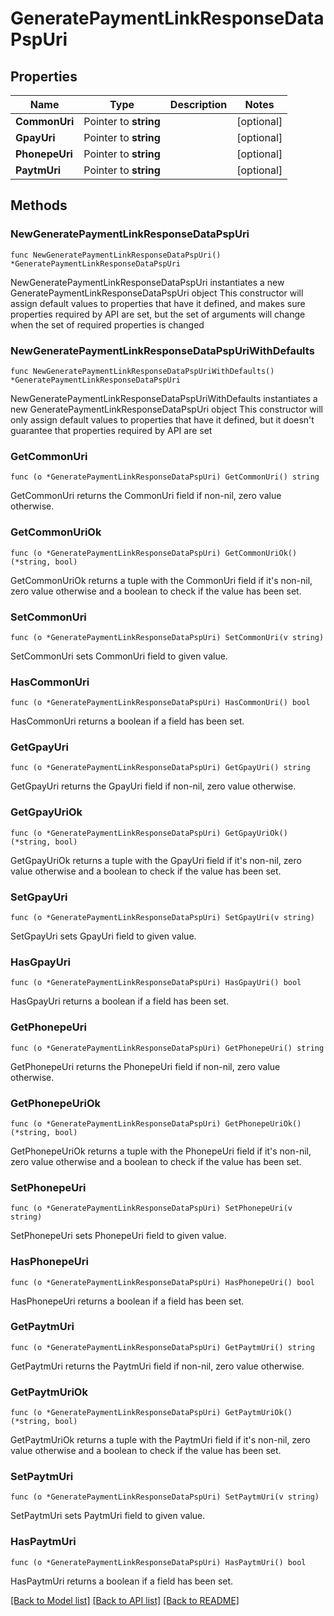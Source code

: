 # GeneratePaymentLinkResponseDataPspUri

## Properties

Name | Type | Description | Notes
------------ | ------------- | ------------- | -------------
**CommonUri** | Pointer to **string** |  | [optional] 
**GpayUri** | Pointer to **string** |  | [optional] 
**PhonepeUri** | Pointer to **string** |  | [optional] 
**PaytmUri** | Pointer to **string** |  | [optional] 

## Methods

### NewGeneratePaymentLinkResponseDataPspUri

`func NewGeneratePaymentLinkResponseDataPspUri() *GeneratePaymentLinkResponseDataPspUri`

NewGeneratePaymentLinkResponseDataPspUri instantiates a new GeneratePaymentLinkResponseDataPspUri object
This constructor will assign default values to properties that have it defined,
and makes sure properties required by API are set, but the set of arguments
will change when the set of required properties is changed

### NewGeneratePaymentLinkResponseDataPspUriWithDefaults

`func NewGeneratePaymentLinkResponseDataPspUriWithDefaults() *GeneratePaymentLinkResponseDataPspUri`

NewGeneratePaymentLinkResponseDataPspUriWithDefaults instantiates a new GeneratePaymentLinkResponseDataPspUri object
This constructor will only assign default values to properties that have it defined,
but it doesn't guarantee that properties required by API are set

### GetCommonUri

`func (o *GeneratePaymentLinkResponseDataPspUri) GetCommonUri() string`

GetCommonUri returns the CommonUri field if non-nil, zero value otherwise.

### GetCommonUriOk

`func (o *GeneratePaymentLinkResponseDataPspUri) GetCommonUriOk() (*string, bool)`

GetCommonUriOk returns a tuple with the CommonUri field if it's non-nil, zero value otherwise
and a boolean to check if the value has been set.

### SetCommonUri

`func (o *GeneratePaymentLinkResponseDataPspUri) SetCommonUri(v string)`

SetCommonUri sets CommonUri field to given value.

### HasCommonUri

`func (o *GeneratePaymentLinkResponseDataPspUri) HasCommonUri() bool`

HasCommonUri returns a boolean if a field has been set.

### GetGpayUri

`func (o *GeneratePaymentLinkResponseDataPspUri) GetGpayUri() string`

GetGpayUri returns the GpayUri field if non-nil, zero value otherwise.

### GetGpayUriOk

`func (o *GeneratePaymentLinkResponseDataPspUri) GetGpayUriOk() (*string, bool)`

GetGpayUriOk returns a tuple with the GpayUri field if it's non-nil, zero value otherwise
and a boolean to check if the value has been set.

### SetGpayUri

`func (o *GeneratePaymentLinkResponseDataPspUri) SetGpayUri(v string)`

SetGpayUri sets GpayUri field to given value.

### HasGpayUri

`func (o *GeneratePaymentLinkResponseDataPspUri) HasGpayUri() bool`

HasGpayUri returns a boolean if a field has been set.

### GetPhonepeUri

`func (o *GeneratePaymentLinkResponseDataPspUri) GetPhonepeUri() string`

GetPhonepeUri returns the PhonepeUri field if non-nil, zero value otherwise.

### GetPhonepeUriOk

`func (o *GeneratePaymentLinkResponseDataPspUri) GetPhonepeUriOk() (*string, bool)`

GetPhonepeUriOk returns a tuple with the PhonepeUri field if it's non-nil, zero value otherwise
and a boolean to check if the value has been set.

### SetPhonepeUri

`func (o *GeneratePaymentLinkResponseDataPspUri) SetPhonepeUri(v string)`

SetPhonepeUri sets PhonepeUri field to given value.

### HasPhonepeUri

`func (o *GeneratePaymentLinkResponseDataPspUri) HasPhonepeUri() bool`

HasPhonepeUri returns a boolean if a field has been set.

### GetPaytmUri

`func (o *GeneratePaymentLinkResponseDataPspUri) GetPaytmUri() string`

GetPaytmUri returns the PaytmUri field if non-nil, zero value otherwise.

### GetPaytmUriOk

`func (o *GeneratePaymentLinkResponseDataPspUri) GetPaytmUriOk() (*string, bool)`

GetPaytmUriOk returns a tuple with the PaytmUri field if it's non-nil, zero value otherwise
and a boolean to check if the value has been set.

### SetPaytmUri

`func (o *GeneratePaymentLinkResponseDataPspUri) SetPaytmUri(v string)`

SetPaytmUri sets PaytmUri field to given value.

### HasPaytmUri

`func (o *GeneratePaymentLinkResponseDataPspUri) HasPaytmUri() bool`

HasPaytmUri returns a boolean if a field has been set.


[[Back to Model list]](../README.md#documentation-for-models) [[Back to API list]](../README.md#documentation-for-api-endpoints) [[Back to README]](../README.md)



